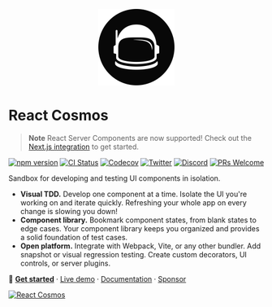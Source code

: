 <p align="center">
  <a href="https://reactcosmos.org"><img alt="Cosmos" width="150" height="150" src="cosmos.png"></a>
</p>

# React Cosmos

> **Note** React Server Components are now supported! Check out the [Next.js integration](docs/next.md) to get started.

[![npm version](https://img.shields.io/npm/v/react-cosmos/next.svg?style=flat)](https://www.npmjs.com/package/react-cosmos) [![CI Status](https://github.com/react-cosmos/react-cosmos/actions/workflows/test.yml/badge.svg)](https://github.com/react-cosmos/react-cosmos/actions/workflows/test.yml) [![Codecov](https://img.shields.io/codecov/c/github/react-cosmos/react-cosmos)](https://app.codecov.io/gh/react-cosmos/react-cosmos) [![Twitter](https://img.shields.io/badge/twitter-follow-%2300acee)](https://twitter.com/ReactCosmos) [![Discord](https://img.shields.io/discord/620737684859781150?color=%236D74EF&label=discord)](https://discord.gg/3X95VgfnW5) [![PRs Welcome](https://img.shields.io/badge/PRs-welcome-brightgreen.svg)](https://github.com/react-cosmos/react-cosmos/blob/main/CONTRIBUTING.md#how-to-contribute)

Sandbox for developing and testing UI components in isolation.

- **Visual TDD.** Develop one component at a time. Isolate the UI you&apos;re
  working on and iterate quickly. Refreshing your whole app on
  every change is slowing you down!
- **Component library.** Bookmark component states, from blank states to edge
  cases. Your component library keeps you organized and provides a solid
  foundation of test cases.
- **Open platform.** Integrate with Webpack, Vite, or any other bundler.
  Add snapshot or visual regression testing. Create custom decorators, UI
  controls, or server plugins.

🚀 **[Get started](https://github.com/react-cosmos/react-cosmos/blob/main/docs/README.md#getting-started)** · [Live demo](https://reactcosmos.org/live-demo/) · [Documentation](docs) · [Sponsor](https://github.com/users/skidding/sponsorship)

[![React Cosmos](next.png)](https://reactcosmos.org)
